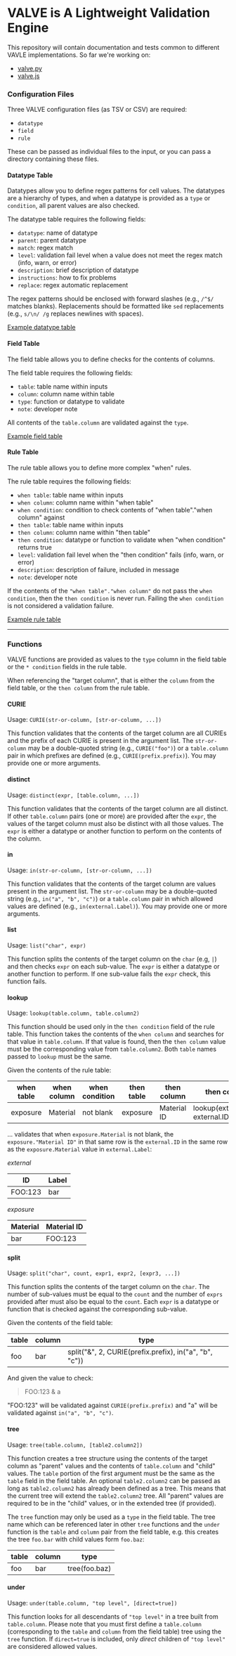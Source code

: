 # VALVE is A Lightweight Validation Engine

This repository will contain documentation and tests common to different VAVLE implementations.
So far we're working on:

- [valve.py](https://github.com/ontodev/valve.py)
- [valve.js](https://github.com/ontodev/valve.js)

### Configuration Files

Three VALVE configuration files (as TSV or CSV) are required:
* `datatype`
* `field`
* `rule`

These can be passed as individual files to the input, or you can pass a directory containing these files.

#### Datatype Table

Datatypes allow you to define regex patterns for cell values. The datatypes are a hierarchy of types, and when a datatype is provided as a `type` or `condition`, all parent values are also checked.

The datatype table requires the following fields:
* `datatype`: name of datatype
* `parent`: parent datatype
* `match`: regex match
* `level`: validation fail level when a value does not meet the regex match (info, warn, or error)
* `description`: brief description of datatype
* `instructions`: how to fix problems
* `replace`: regex automatic replacement

The regex patterns should be enclosed with forward slashes (e.g., `/^$/` matches blanks). Replacements should be formatted like `sed` replacements (e.g., `s/\n/ /g` replaces newlines with spaces).

[Example datatype table](https://github.com/ontodev/valve.py/blob/main/tests/resources/inputs/datatype.tsv)

#### Field Table

The field table allows you to define checks for the contents of columns.

The field table requires the following fields:
* `table`: table name within inputs
* `column`: column name within table
* `type`: function or datatype to validate
* `note`: developer note

All contents of the `table.column` are validated against the `type`.

[Example field table](https://github.com/ontodev/valve.py/blob/main/tests/resources/inputs/field.tsv)

#### Rule Table

The rule table allows you to define more complex "when" rules.

The rule table requires the following fields:
* `when table`: table name within inputs
* `when column`: column name within "when table"
* `when condition`: condition to check contents of "when table"."when column" against
* `then table`: table name within inputs
* `then column`: column name within "then table"
* `then condition`: datatype or function to validate when "when condition" returns true
* `level`: validation fail level when the "then condition" fails (info, warn, or error)
* `description`: description of failure, included in message
* `note`: developer note

If the contents of the `"when table"."when column"` do not pass the `when condition`, then the `then condition` is never run. Failing the `when condition` is not considered a validation failure.

[Example rule table](https://github.com/ontodev/valve.py/blob/main/tests/resources/inputs/rule.tsv)

---

### Functions

VALVE functions are provided as values to the `type` column in the field table or the `* condition` fields in the rule table.

When referencing the "target column", that is either the `column` from the field table, or the `then column` from the rule table.

#### CURIE

Usage: `CURIE(str-or-column, [str-or-column, ...])`

This function validates that the contents of the target column are all CURIEs and the prefix of each CURIE is present in the argument list. The `str-or-column` may be a double-quoted string (e.g., `CURIE("foo")`) or a `table.column` pair in which prefixes are defined (e.g., `CURIE(prefix.prefix)`). You may provide one or more arguments.

#### distinct

Usage: `distinct(expr, [table.column, ...])`

This function validates that the contents of the target column are all distinct. If other `table.column` pairs (one or more) are provided after the `expr`, the values of the target column must also be distinct with all those values. The `expr` is either a datatype or another function to perform on the contents of the column.

#### in

Usage: `in(str-or-column, [str-or-column, ...])`

This function validates that the contents of the target column are values present in the argument list. The `str-or-column` may be a double-quoted string (e.g., `in("a", "b", "c")`) or a `table.column` pair in which allowed values are defined (e.g., `in(external.Label)`). You may provide one or more arguments.

#### list

Usage: `list("char", expr)`

This function splits the contents of the target column on the `char` (e.g, `|`) and then checks `expr` on each sub-value. The `expr` is either a datatype or another function to perform. If one sub-value fails the `expr` check, this function fails.

#### lookup

Usage: `lookup(table.column, table.column2)`

This function should be used only in the `then condition` field of the rule table. This function takes the contents of the `when column` and searches for that value in `table.column`. If that value is found, then the `then column` value must be the corresponding value from `table.column2`. Both `table` names passed to `lookup` must be the same.

Given the contents of the rule table:

| when table | when column | when condition | then table | then column | then condition | 
| ---------- | ----------- | -------------- | ---------- | ----------- | -------------- |
| exposure   | Material    | not blank      | exposure   | Material ID | lookup(external.Label, external.ID) |

... validates that when `exposure.Material` is not blank, the `exposure."Material ID"` in that same row is the `external.ID` in the same row as the `exposure.Material` value in `external.Label`:

*external*

| ID      | Label |
| ------- | ----- |
| FOO:123 | bar   |

*exposure*

| Material | Material ID |
| -------- | ----------- |
| bar      | FOO:123     |

#### split

Usage: `split("char", count, expr1, expr2, [expr3, ...])`

This function splits the contents of the target column on the `char`. The number of sub-values must be equal to the `count` and the number of `exprs` provided after must also be equal to the `count`. Each `expr` is a datatype or function that is checked against the corresponding sub-value.

Given the contents of the field table:

| table | column | type |
| ----- | ------ | ---- |
| foo   | bar    | split("&", 2, CURIE(prefix.prefix), in("a", "b", "c")) |

And given the value to check:

> FOO:123 & a

"FOO:123" will be validated against `CURIE(prefix.prefix)` and "a" will be validated against `in("a", "b", "c")`.

#### tree

Usage: `tree(table.column, [table2.column2])`

This function creates a tree structure using the contents of the target column as "parent" values and the contents of `table.column` and "child" values. The `table` portion of the first argument must be the same as the `table` field in the field table. An optional `table2.column2` can be passed as long as `table2.column2` has already been defined as a tree. This means that the current tree will extend the `table2.column2` tree. All "parent" values are required to be in the "child" values, or in the extended tree (if provided).

The `tree` function may only be used as a `type` in the field table. The tree name which can be referenced later in other `tree` functions and the `under` function is the `table` and `column` pair from the field table, e.g. this creates the tree `foo.bar` with child values form `foo.baz`:

| table | column | type          |
| ----- | ------ | ------------- |
| foo   | bar    | tree(foo.baz) |

#### under

Usage: `under(table.column, "top level", [direct=true])`

This function looks for all descendants of `"top level"` in a tree built from `table.column`. Please note that you must first define a `table.column` (corresponding to the `table` and `column` from the field table) tree using the `tree` function. If `direct=true` is included, only *direct* children of `"top level"` are considered allowed values.
